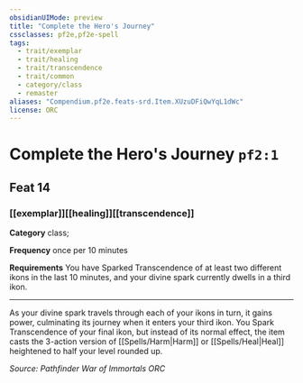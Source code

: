 ```yaml
---
obsidianUIMode: preview
title: "Complete the Hero's Journey"
cssclasses: pf2e,pf2e-spell
tags:
  - trait/exemplar
  - trait/healing
  - trait/transcendence
  - trait/common
  - category/class
  - remaster
aliases: "Compendium.pf2e.feats-srd.Item.XUzuDFiQwYqL1dWc"
license: ORC
---
```

# Complete the Hero's Journey `pf2:1`
## Feat 14
### [[exemplar]][[healing]][[transcendence]]

**Category** class; 




**Frequency** once per 10 minutes

**Requirements** You have Sparked Transcendence of at least two different ikons in the last 10 minutes, and your divine spark currently dwells in a third ikon.

* * *

As your divine spark travels through each of your ikons in turn, it gains power, culminating its journey when it enters your third ikon. You Spark Transcendence of your final ikon, but instead of its normal effect, the item casts the 3-action version of [[Spells/Harm|Harm]] or [[Spells/Heal|Heal]] heightened to half your level rounded up.

*Source: Pathfinder War of Immortals*
*ORC*